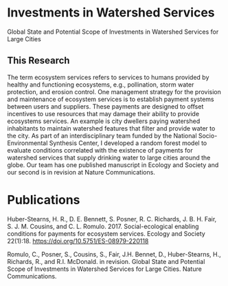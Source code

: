 # Investments in Watershed Services
Global State and Potential Scope of Investments in Watershed Services for Large Cities

## This Research
The term ecosystem services refers to services to humans provided by healthy and functioning ecosystems, e.g., pollination, storm water protection, and erosion control. One management strategy for the provision and maintenance of ecosystem services is to establish payment systems between users and suppliers. These payments are designed to offset incentives to use resources that may damage their ability to provide ecosystems services. An example is city dwellers paying watershed inhabitants to maintain watershed features that filter and provide water to the city. As part of an interdisciplinary team funded by the National Socio-Environmental Synthesis Center, I developed a random forest model to evaluate conditions correlated with the existence of payments for watershed services that supply drinking water to large cities around the globe. Our team has one published manuscript in Ecology and Society and our second is in revision at Nature Communications.

# Publications
Huber-Stearns, H. R., D. E. Bennett, S. Posner, R. C. Richards, J. B. H. Fair, S. J. M. Cousins, and C. L. Romulo. 2017. Social-ecological enabling conditions for payments for ecosystem services. Ecology and Society 22(1):18. 
https://doi.org/10.5751/ES-08979-220118

Romulo, C., Posner, S., Cousins, S., Fair, J.H. Bennet, D., Huber-Stearns, H., Richards, R., and R.I. McDonald. in revision. Global State and Potential Scope of Investments in Watershed Services for Large Cities. Nature Communications.
